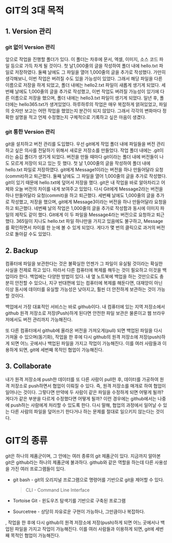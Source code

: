 # GIT의 3대 목적

## 1. Version 관리

### git 없이 Version 관리

앞으로 작업을 진행할 폴더가 있다. 이 폴더는 차후에 문서, 엑셀, 이미지, 소스 코드 파일 등으로 가득 차게 될 것이다. 첫 날1,000줄의 글을 작성하여 폴더 내에 hello.txt 파일로 저장하였다. 둘째 날에도 그 파일을 열어 1,000줄의 글을 추가로 작성했다. 가만히 생각해보니, 이번 작업은 버려질 수도 있을 가능성이 있었다. 그래서 해당 파일을 다른 이름으로 저장을 하게 되었고, 폴더 내에는 hello2.txt 파일이 새롭게 생기게 되었다. 세번째 날에도 1,000줄의 글을 추가로 작성했고, 이번 작업도 버려질 가능성이 있기에 다른 이름으로 저장을 했으며, 폴더 내에는 hello3.txt 파일이 생기게 되었다. 일년 후, 폴더에는 hello365.txt가 생겨있었다. 하루하루의 작업은 매우 복잡하게 얽혀있었고, 파일의 숫자만 보고는 어떤 작업을 했었는지 분간이 되지 않았다. 그래서 각각의 변화마다 정확한 설명을 적고 언제 수정했는지 구체적으로 기록하고 싶은 마음이 생겼다.



### git 통한 Version 관리

git을 설치하고 버전 관리를 도입했다. 우선 git에게 작업 폴더 내에 파일들을 버전 관리하고 싶은 의사를 전달하기 위해서 새로운 저장소를 만들었다. 작업 폴더 내에는 .git이라는 숨김 폴더가 생기게 되었다. 버전을 만들 때마다 git이라는 폴더 내에 버전들이 나도 모르게 저장이 되고 있는 듯 했다. 첫 날 1,000줄의 글을 작성하여 폴더 내에 hello.txt 파일로 저장하였다. git에게 Message1이라는 버전을 하나 만들어달라 요청(commit)하고 퇴근했다. 둘째 날에도 그 파일을 열어 1,000줄의 글을 추가로 작성했다. git이 있기 때문에 hello.txt에 덮어서 저장을 했다. git은 내 작업을 바로 알아차리고 어제와 오늘 버전의 차이를 내게 보여주고 있었다. 다시 Git에게 Message2라는 버전을 하나 만들어달라 요청(commit)을 하고 퇴근했다. 세번째 날에도 1,000줄의 글을 추가로 작성했고, 저장을 했으며, git에게 Message3이라는 버전을 하나 만들어달라 요청을 하고 퇴근했다. 네번째 날의 작업은 1,000줄의 글을 추가로 작성함과 동시에 이미지 파일의 제작도 같이 했다. Git에게 이 두 파일을 Message4라는 버전으로 요청하고 퇴근했다. 365일이 지나도 hello.txt 파일 하나만을 가지고 있음에도 불구하고, Message를 확인하면서 차이를 한 눈에 볼 수 있게 되었다. 게다가 몇 번의 클릭으로 과거의 버전으로 돌아갈 수도 있었다.



## 2. Backup

컴퓨터에 파일을 보관한다는 것은 불확실한 언젠가 그 파일이 유실될 것이라는 확실한 사실을 전제로 하고 있다. 따라서 다른 컴퓨터에 복제를 해두는 것이 필요하고 이것을 백업이라 한다. 백업에는 다양한 방법이 있다. 내 옆 노트북에 백업을 하는 것만으로도 충분히 안전할 수 있으나, 지구 반대편에 있는 컴퓨터에 복제를 해둔다면, 대재앙이 아닌 이상 동시에 데이터를 유실할 가능성은 낮아지고, 훨씬 더 안전하게 보관하는 것이 가능할 것이다.

백업에서 가장 대표적인  서비스는 바로 github이다. 내 컴퓨터에 있는 지역 저장소에서 github 원격 저장소로 저장(Push)하게 된다면 안전한 파일 보관은 물론이고 웹 브라우저에서도 버전 관리까지 가능해진다.

또 다른 컴퓨터에서 github에 올라온 버전을 가져오게(pull) 되면 백업된 파일을 다시 가져올 수 있으며(동기화), 작업을 한 후에 다시 github의 원격 저장소에 저장(push)하게 되면 어느 곳에서나 백업된 파일을 가지고 작업이 가능해진다. 이를 여러 사람들과 이용하게 되면, git에 세번째 목적인 협업이 가능해진다.



## 3. Collaborate

내가 원격 저장소에 push한 데이터를 또 다른 사람이 pull한 후, 데이터를 가공하여 원격 저장소로 push하면서 협업이 이뤄질 수 있다. 즉, 원격 저장소를 매개로 하여 협업이 일어나는 것이다. 그렇다면 만약에 두 사람이 같은 파일을 수정하게 되면 어떻게 될까? 게다가 같은 부분을 다르게 수정했다면 어떻게 될까? 이런 경우에는 github에서는 나중에 push하는 사람에게 처리할 수 있도록 한다. 다시 말해, 협업의 과정에서 일어날 수 있는 다른 사람의 파일을 덮어쓰기 한다거나 하는 문제를 절대로 일으키지 않는다는 것이다. 



# GIT의 종류

git은 하나의 제품군이며, 그 안에는 여러 종류의 git 제품군이 있다. 지금까지 알아본 git은 github라는 하나의 제품군에 불과하다. github와 같은 역할을 하는데 다른 사용성을 가진 여러 프로그램들이 있다.

+ git bash - git의 오리지널 프로그램으로 명령어를 기반으로 git을 제어할 수 있다.

  > CLI - Command Line Interface

+ Tortoise Git - 윈도우즈 탐색기를 기반으로 구축된 프로그램

+ Sourcetree -  상당히 자유로운 구현이 가능하나, 그만큼이나 복잡하다.

, 작업을 한 후에 다시 github의 원격 저장소에 저장(push)하게 되면 어느 곳에서나 백업된 파일을 가지고 작업이 가능해진다. 이를 여러 사람들과 이용하게 되면, git에 세번째 목적인 협업이 가능해진다.
